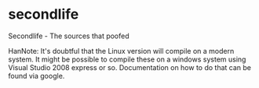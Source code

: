secondlife
==========

Secondlife - The sources that poofed

HanNote:
It's doubtful that the Linux version will compile on a modern system.
It might be possible to compile these on a windows system using Visual Studio 2008 express or so.
Documentation on how to do that can be found via google.
